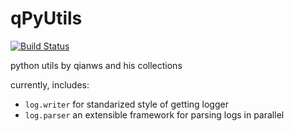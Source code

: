 # qPyUtils
[![Build Status](https://travis-ci.org/koyo922/qPyUtils.svg?branch=master)](https://travis-ci.org/koyo922/qPyUtils)

python utils by qianws and his collections

currently, includes:

- `log.writer` for standarized style of getting logger
- `log.parser` an extensible framework for parsing logs in parallel
